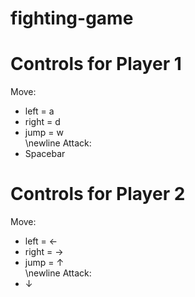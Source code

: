 ﻿# fighting-game

# Controls for Player 1
Move:
 - left = a
 - right = d
 - jump = w\
\newline
Attack:
 - Spacebar

# Controls for Player 2
Move:
 - left = ←
 - right = →
 - jump = ↑\
\newline
Attack:
 - ↓
